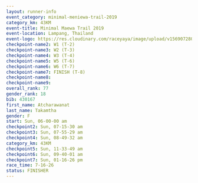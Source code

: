```yaml
---
layout: runner-info 
event_category: minimal-meniewa-trail-2019 
category_km: 43KM
event-title: Minimal Maewa Trail 2019 
event-location: Lampang, Thailand 
event-logo: https://res.cloudinary.com/raceyaya/image/upload/v1569072805/logo/minimal-trail_ktnvsp.jpg 
checkpoint-name2: W1 (T-2) 
checkpoint-name3: W2 (T-3) 
checkpoint-name4: W3 (T-4) 
checkpoint-name5: W5 (T-6) 
checkpoint-name6: W6 (T-7) 
checkpoint-name7: FINISH (T-8) 
checkpoint-name8: 
checkpoint-name9: 
overall_rank: 77
gender_rank: 18
bib: 430167
first_name: Atcharawanat
last_name: Takamtha
gender: F
start: Sun, 06-00-00 am
checkpoint2: Sun, 07-15-30 am
checkpoint3: Sun, 07-55-29 am
checkpoint4: Sun, 08-49-32 am
category_km: 43KM
checkpoint5: Sun, 11-33-49 am
checkpoint6: Sun, 09-40-01 am
checkpoint7: Sun, 01-16-26 pm
race_time: 7-16-26
status: FINISHER
---
```


